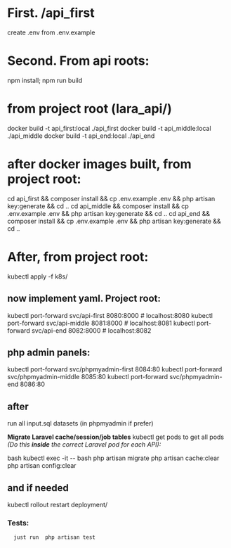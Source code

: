 # First. /api_first
create .env from .env.example

# Second. From api roots:
npm install; npm run build

# from project root (lara_api/)
docker build -t api_first:local   ./api_first
docker build -t api_middle:local  ./api_middle
docker build -t api_end:local     ./api_end

# after docker images built, from project root:
cd api_first   && composer install && cp .env.example .env && php artisan key:generate && cd ..
cd api_middle  && composer install && cp .env.example .env && php artisan key:generate && cd ..
cd api_end     && composer install && cp .env.example .env && php artisan key:generate && cd ..


# After, from project root:
kubectl apply -f k8s/

## now implement yaml. Project root:
kubectl port-forward svc/api-first   8080:8000   # localhost:8080
kubectl port-forward svc/api-middle  8081:8000   # localhost:8081
kubectl port-forward svc/api-end     8082:8000   # localhost:8082

## php admin panels:
kubectl port-forward svc/phpmyadmin-first   8084:80
kubectl port-forward svc/phpmyadmin-middle  8085:80
kubectl port-forward svc/phpmyadmin-end     8086:80

## after
run all input.sql datasets (in phpmyadmin if prefer)


**Migrate Laravel cache/session/job tables** 
kubectl get pods to get all pods
   _(Do this **inside** the correct Laravel pod for each API):_

   bash
   kubectl exec -it <api-pod-name> -- bash
   php artisan migrate
   php artisan cache:clear
   php artisan config:clear

   ## and if needed
   kubectl rollout restart deployment/<yaml>

   ### Tests:
      just run  php artisan test
